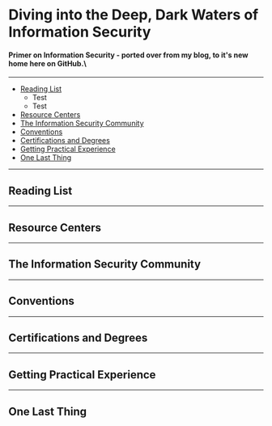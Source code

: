 # Diving into the Deep, Dark Waters of Information Security
#### Primer on Information Security - ported over from my blog, to it's new home here on GitHub.\

--- 

- [Reading List](#reading-list)
  - Test
  - Test
- [Resource Centers](#resource-centers)
- [The Information Security Community](#the-information-security-community)
- [Conventions](#conventions)
- [Certifications and Degrees](#certifications-and-degrees)
- [Getting Practical Experience](#getting-practical-experience)
- [One Last Thing](#one-last-thing)

---

## Reading List

---

## Resource Centers

---

## The Information Security Community

---

## Conventions

---

## Certifications and Degrees

---

## Getting Practical Experience

---

## One Last Thing
